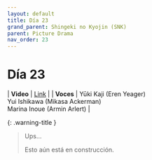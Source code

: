 ```yaml
---
layout: default
title: Día 23
grand_parent: Shingeki no Kyojin (SNK)
parent: Picture Drama
nav_order: 23
---
```


# Día 23

| **Video** | [Link](https://www.youtube.com/watch?v=4hhogy7Ys3c) |
| **Voces** | <span class="d-inline-block text-red-300">Yūki Kaji (Eren Yeager)</span> <br> <span class="d-inline-block text-purple-300">Yui Ishikawa (Mikasa Ackerman)</span> <br> <span class="d-inline-block text-lime">Marina Inoue (Armin Arlert)</span> |

{: .warning-title }
> Ups…
>
> Esto aún está en construcción.